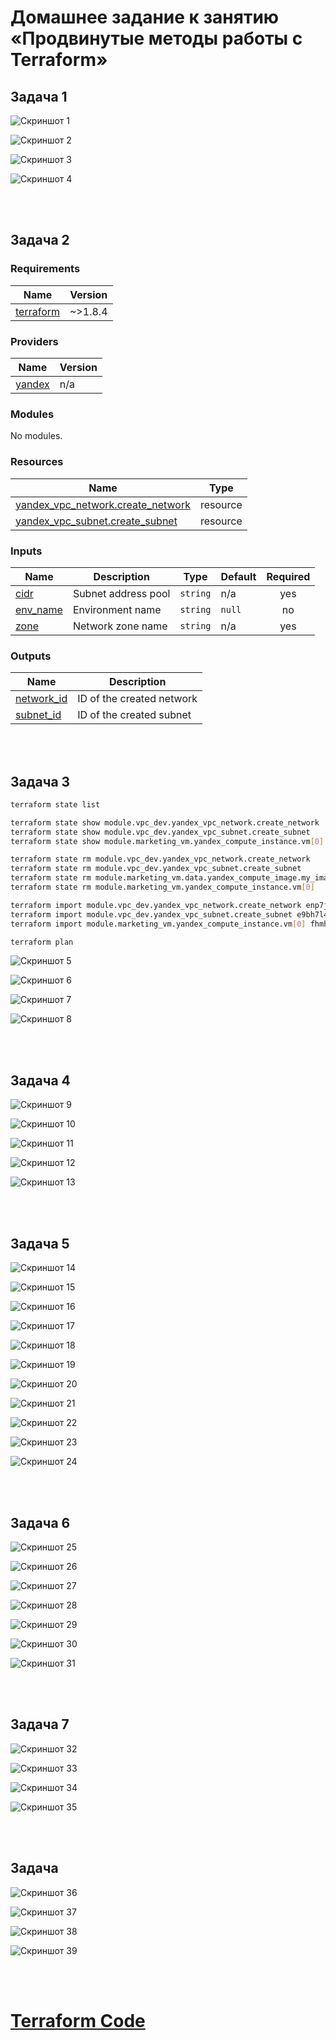 # Домашнее задание к занятию «Продвинутые методы работы с Terraform»

## Задача 1

![Скриншот 1](https://github.com/cachmc/netology_devops_homework/raw/main/02-terraform/04-advanced-methods/pictures/task-1-1.png)

![Скриншот 2](https://github.com/cachmc/netology_devops_homework/raw/main/02-terraform/04-advanced-methods/pictures/task-1-2.png)

![Скриншот 3](https://github.com/cachmc/netology_devops_homework/raw/main/02-terraform/04-advanced-methods/pictures/task-1-3.png)

![Скриншот 4](https://github.com/cachmc/netology_devops_homework/raw/main/02-terraform/04-advanced-methods/pictures/task-1-4.png)

<br>
<br>

## Задача 2

### Requirements

| Name | Version |
|------|---------|
| <a name="requirement_terraform"></a> [terraform](#requirement\_terraform) | ~>1.8.4 |

### Providers

| Name | Version |
|------|---------|
| <a name="provider_yandex"></a> [yandex](#provider\_yandex) | n/a |

### Modules

No modules.

### Resources

| Name | Type |
|------|------|
| [yandex_vpc_network.create_network](https://registry.terraform.io/providers/yandex-cloud/yandex/latest/docs/resources/vpc_network) | resource |
| [yandex_vpc_subnet.create_subnet](https://registry.terraform.io/providers/yandex-cloud/yandex/latest/docs/resources/vpc_subnet) | resource |

### Inputs

| Name | Description | Type | Default | Required |
|------|-------------|------|---------|:--------:|
| <a name="input_cidr"></a> [cidr](#input\_cidr) | Subnet address pool | `string` | n/a | yes |
| <a name="input_env_name"></a> [env\_name](#input\_env\_name) | Environment name | `string` | `null` | no |
| <a name="input_zone"></a> [zone](#input\_zone) | Network zone name | `string` | n/a | yes |

### Outputs

| Name | Description |
|------|-------------|
| <a name="output_network_id"></a> [network\_id](#output\_network\_id) | ID of the created network |
| <a name="output_subnet_id"></a> [subnet\_id](#output\_subnet\_id) | ID of the created subnet |

<br>
<br>

## Задача 3

```bash
terraform state list

terraform state show module.vpc_dev.yandex_vpc_network.create_network
terraform state show module.vpc_dev.yandex_vpc_subnet.create_subnet
terraform state show module.marketing_vm.yandex_compute_instance.vm[0]

terraform state rm module.vpc_dev.yandex_vpc_network.create_network
terraform state rm module.vpc_dev.yandex_vpc_subnet.create_subnet
terraform state rm module.marketing_vm.data.yandex_compute_image.my_image
terraform state rm module.marketing_vm.yandex_compute_instance.vm[0]

terraform import module.vpc_dev.yandex_vpc_network.create_network enp7jutr8rempn0c6o37
terraform import module.vpc_dev.yandex_vpc_subnet.create_subnet e9bh7l4198err8lnch3m
terraform import module.marketing_vm.yandex_compute_instance.vm[0] fhmhq4g7iuc74kfd6rbc

terraform plan
```

![Скриншот 5](https://github.com/cachmc/netology_devops_homework/raw/main/02-terraform/04-advanced-methods/pictures/task-3-1.png)

![Скриншот 6](https://github.com/cachmc/netology_devops_homework/raw/main/02-terraform/04-advanced-methods/pictures/task-3-2.png)

![Скриншот 7](https://github.com/cachmc/netology_devops_homework/raw/main/02-terraform/04-advanced-methods/pictures/task-3-3.png)

![Скриншот 8](https://github.com/cachmc/netology_devops_homework/raw/main/02-terraform/04-advanced-methods/pictures/task-3-4.png)

<br>
<br>

## Задача 4

![Скриншот 9](https://github.com/cachmc/netology_devops_homework/raw/main/02-terraform/04-advanced-methods/pictures/task-4-1.png)

![Скриншот 10](https://github.com/cachmc/netology_devops_homework/raw/main/02-terraform/04-advanced-methods/pictures/task-4-2.png)

![Скриншот 11](https://github.com/cachmc/netology_devops_homework/raw/main/02-terraform/04-advanced-methods/pictures/task-4-3.png)

![Скриншот 12](https://github.com/cachmc/netology_devops_homework/raw/main/02-terraform/04-advanced-methods/pictures/task-4-4.png)

![Скриншот 13](https://github.com/cachmc/netology_devops_homework/raw/main/02-terraform/04-advanced-methods/pictures/task-4-5.png)

<br>
<br>

## Задача 5

![Скриншот 14](https://github.com/cachmc/netology_devops_homework/raw/main/02-terraform/04-advanced-methods/pictures/task-5-1.png)

![Скриншот 15](https://github.com/cachmc/netology_devops_homework/raw/main/02-terraform/04-advanced-methods/pictures/task-5-2.png)

![Скриншот 16](https://github.com/cachmc/netology_devops_homework/raw/main/02-terraform/04-advanced-methods/pictures/task-5-3.png)

![Скриншот 17](https://github.com/cachmc/netology_devops_homework/raw/main/02-terraform/04-advanced-methods/pictures/task-5-4.png)

![Скриншот 18](https://github.com/cachmc/netology_devops_homework/raw/main/02-terraform/04-advanced-methods/pictures/task-5-5.png)

![Скриншот 19](https://github.com/cachmc/netology_devops_homework/raw/main/02-terraform/04-advanced-methods/pictures/task-5-6.png)

![Скриншот 20](https://github.com/cachmc/netology_devops_homework/raw/main/02-terraform/04-advanced-methods/pictures/task-5-7.png)

![Скриншот 21](https://github.com/cachmc/netology_devops_homework/raw/main/02-terraform/04-advanced-methods/pictures/task-5-8.png)

![Скриншот 22](https://github.com/cachmc/netology_devops_homework/raw/main/02-terraform/04-advanced-methods/pictures/task-5-9.png)

![Скриншот 23](https://github.com/cachmc/netology_devops_homework/raw/main/02-terraform/04-advanced-methods/pictures/task-5-10.png)

![Скриншот 24](https://github.com/cachmc/netology_devops_homework/raw/main/02-terraform/04-advanced-methods/pictures/task-5-11.png)

<br>
<br>

## Задача 6

![Скриншот 25](https://github.com/cachmc/netology_devops_homework/raw/main/02-terraform/04-advanced-methods/pictures/task-6-1.png)

![Скриншот 26](https://github.com/cachmc/netology_devops_homework/raw/main/02-terraform/04-advanced-methods/pictures/task-6-2.png)

![Скриншот 27](https://github.com/cachmc/netology_devops_homework/raw/main/02-terraform/04-advanced-methods/pictures/task-6-3.png)

![Скриншот 28](https://github.com/cachmc/netology_devops_homework/raw/main/02-terraform/04-advanced-methods/pictures/task-6-4.png)

![Скриншот 29](https://github.com/cachmc/netology_devops_homework/raw/main/02-terraform/04-advanced-methods/pictures/task-6-5.png)

![Скриншот 30](https://github.com/cachmc/netology_devops_homework/raw/main/02-terraform/04-advanced-methods/pictures/task-6-6.png)

![Скриншот 31](https://github.com/cachmc/netology_devops_homework/raw/main/02-terraform/04-advanced-methods/pictures/task-6-7.png)

<br>
<br>

## Задача 7

![Скриншот 32](https://github.com/cachmc/netology_devops_homework/raw/main/02-terraform/04-advanced-methods/pictures/task-7-1.png)

![Скриншот 33](https://github.com/cachmc/netology_devops_homework/raw/main/02-terraform/04-advanced-methods/pictures/task-7-2.png)

![Скриншот 34](https://github.com/cachmc/netology_devops_homework/raw/main/02-terraform/04-advanced-methods/pictures/task-7-3.png)

![Скриншот 35](https://github.com/cachmc/netology_devops_homework/raw/main/02-terraform/04-advanced-methods/pictures/task-7-4.png)

<br>
<br>

## Задача 

![Скриншот 36](https://github.com/cachmc/netology_devops_homework/raw/main/02-terraform/04-advanced-methods/pictures/task-8-1.png)

![Скриншот 37](https://github.com/cachmc/netology_devops_homework/raw/main/02-terraform/04-advanced-methods/pictures/task-8-2.png)

![Скриншот 38](https://github.com/cachmc/netology_devops_homework/raw/main/02-terraform/04-advanced-methods/pictures/task-8-3.png)

![Скриншот 39](https://github.com/cachmc/netology_devops_homework/raw/main/02-terraform/04-advanced-methods/pictures/task-8-4.png)

<br>
<br>

# [Terraform Code](https://github.com/cachmc/netology_devops_homework/tree/main/02-terraform/04-advanced-methods/src)
